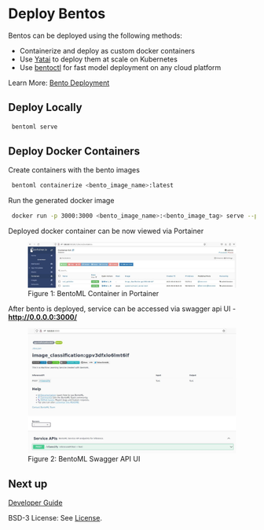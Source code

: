 # Deploy Bentos

Bentos can be deployed using the following methods:

 - Containerize and deploy as custom docker containers 
 - Use [Yatai](https://github.com/bentoml/Yatai) to deploy them at scale on Kubernetes
 - Use [bentoctl](https://github.com/bentoml/bentoctl) for fast model deployment on any cloud platform

Learn More: [Bento Deployment](https://docs.bentoml.org/en/latest/concepts/deploy.html)

## Deploy Locally
```bash
 bentoml serve
```
## Deploy Docker Containers

Create containers with the bento images
    
```bash
 bentoml containerize <bento_image_name>:latest
```
Run the generated docker image

```bash
 docker run -p 3000:3000 <bento_image_name>:<bento_image_tag> serve --production
```
Deployed docker container can be now viewed via Portainer
<figure class="figure-image">
<img src="../../images/BentoPortainer.jpg" alt="Figure 1: BentoML Container in Portainer">
<figcaption>Figure 1: BentoML Container in Portainer</figcaption>
</figure>

After bento is deployed, service can be accessed via swagger api UI - **http://0.0.0.0:3000/**
<figure class="figure-image">
<img src="../../images/BentoSwaggerAPI.jpg" alt="Figure 2: BentoML Swagger API UI">
<figcaption>Figure 2: BentoML Swagger API UI</figcaption>
</figure>

## Next up
[Developer Guide](developer-guide-bentos.md)

BSD-3 License: See [License](../../LICENSE.md).